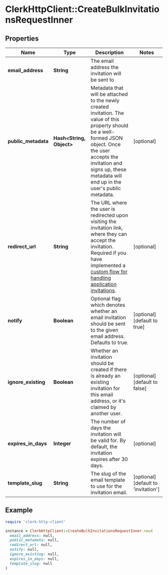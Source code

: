 # ClerkHttpClient::CreateBulkInvitationsRequestInner

## Properties

| Name | Type | Description | Notes |
| ---- | ---- | ----------- | ----- |
| **email_address** | **String** | The email address the invitation will be sent to |  |
| **public_metadata** | **Hash&lt;String, Object&gt;** | Metadata that will be attached to the newly created invitation. The value of this property should be a well-formed JSON object. Once the user accepts the invitation and signs up, these metadata will end up in the user&#39;s public metadata. | [optional] |
| **redirect_url** | **String** | The URL where the user is redirected upon visiting the invitation link, where they can accept the invitation. Required if you have implemented a [custom flow for handling application invitations](/docs/custom-flows/invitations). | [optional] |
| **notify** | **Boolean** | Optional flag which denotes whether an email invitation should be sent to the given email address. Defaults to true. | [optional][default to true] |
| **ignore_existing** | **Boolean** | Whether an invitation should be created if there is already an existing invitation for this email address, or it&#39;s claimed by another user. | [optional][default to false] |
| **expires_in_days** | **Integer** | The number of days the invitation will be valid for. By default, the invitation expires after 30 days. | [optional] |
| **template_slug** | **String** | The slug of the email template to use for the invitation email. | [optional][default to &#39;invitation&#39;] |

## Example

```ruby
require 'clerk-http-client'

instance = ClerkHttpClient::CreateBulkInvitationsRequestInner.new(
  email_address: null,
  public_metadata: null,
  redirect_url: null,
  notify: null,
  ignore_existing: null,
  expires_in_days: null,
  template_slug: null
)
```

